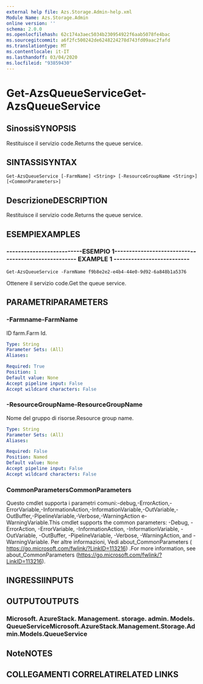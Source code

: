 ```yaml
---
external help file: Azs.Storage.Admin-help.xml
Module Name: Azs.Storage.Admin
online version: ''
schema: 2.0.0
ms.openlocfilehash: 62c174a3aec5034b230954922f6aab5078fe4bac
ms.sourcegitcommit: a6f2fc500242de6248224278d743fd09aac2fafd
ms.translationtype: MT
ms.contentlocale: it-IT
ms.lasthandoff: 03/04/2020
ms.locfileid: "93859430"
---
```

# <span data-ttu-id="36b88-101">Get-AzsQueueService</span><span class="sxs-lookup"><span data-stu-id="36b88-101">Get-AzsQueueService</span></span>

## <span data-ttu-id="36b88-102">Sinossi</span><span class="sxs-lookup"><span data-stu-id="36b88-102">SYNOPSIS</span></span>
<span data-ttu-id="36b88-103">Restituisce il servizio code.</span><span class="sxs-lookup"><span data-stu-id="36b88-103">Returns the queue service.</span></span>

## <span data-ttu-id="36b88-104">SINTASSI</span><span class="sxs-lookup"><span data-stu-id="36b88-104">SYNTAX</span></span>

```
Get-AzsQueueService [-FarmName] <String> [-ResourceGroupName <String>] [<CommonParameters>]
```

## <span data-ttu-id="36b88-105">Descrizione</span><span class="sxs-lookup"><span data-stu-id="36b88-105">DESCRIPTION</span></span>
<span data-ttu-id="36b88-106">Restituisce il servizio code.</span><span class="sxs-lookup"><span data-stu-id="36b88-106">Returns the queue service.</span></span>

## <span data-ttu-id="36b88-107">ESEMPI</span><span class="sxs-lookup"><span data-stu-id="36b88-107">EXAMPLES</span></span>

### <span data-ttu-id="36b88-108">--------------------------ESEMPIO 1--------------------------</span><span class="sxs-lookup"><span data-stu-id="36b88-108">-------------------------- EXAMPLE 1 --------------------------</span></span>
```
Get-AzsQueueService -FarmName f9b8e2e2-e4b4-44e0-9d92-6a848b1a5376
```

<span data-ttu-id="36b88-109">Ottenere il servizio code.</span><span class="sxs-lookup"><span data-stu-id="36b88-109">Get the queue service.</span></span>

## <span data-ttu-id="36b88-110">PARAMETRI</span><span class="sxs-lookup"><span data-stu-id="36b88-110">PARAMETERS</span></span>

### <span data-ttu-id="36b88-111">-Farmname</span><span class="sxs-lookup"><span data-stu-id="36b88-111">-FarmName</span></span>
<span data-ttu-id="36b88-112">ID farm.</span><span class="sxs-lookup"><span data-stu-id="36b88-112">Farm Id.</span></span>

```yaml
Type: String
Parameter Sets: (All)
Aliases: 

Required: True
Position: 1
Default value: None
Accept pipeline input: False
Accept wildcard characters: False
```

### <span data-ttu-id="36b88-113">-ResourceGroupName</span><span class="sxs-lookup"><span data-stu-id="36b88-113">-ResourceGroupName</span></span>
<span data-ttu-id="36b88-114">Nome del gruppo di risorse.</span><span class="sxs-lookup"><span data-stu-id="36b88-114">Resource group name.</span></span>

```yaml
Type: String
Parameter Sets: (All)
Aliases: 

Required: False
Position: Named
Default value: None
Accept pipeline input: False
Accept wildcard characters: False
```

### <span data-ttu-id="36b88-115">CommonParameters</span><span class="sxs-lookup"><span data-stu-id="36b88-115">CommonParameters</span></span>
<span data-ttu-id="36b88-116">Questo cmdlet supporta i parametri comuni:-debug,-ErrorAction,-ErrorVariable,-InformationAction,-InformationVariable,-OutVariable,-OutBuffer,-PipelineVariable,-Verbose,-WarningAction e-WarningVariable.</span><span class="sxs-lookup"><span data-stu-id="36b88-116">This cmdlet supports the common parameters: -Debug, -ErrorAction, -ErrorVariable, -InformationAction, -InformationVariable, -OutVariable, -OutBuffer, -PipelineVariable, -Verbose, -WarningAction, and -WarningVariable.</span></span> <span data-ttu-id="36b88-117">Per altre informazioni, Vedi about_CommonParameters ( https://go.microsoft.com/fwlink/?LinkID=113216) .</span><span class="sxs-lookup"><span data-stu-id="36b88-117">For more information, see about_CommonParameters (https://go.microsoft.com/fwlink/?LinkID=113216).</span></span>

## <span data-ttu-id="36b88-118">INGRESSI</span><span class="sxs-lookup"><span data-stu-id="36b88-118">INPUTS</span></span>

## <span data-ttu-id="36b88-119">OUTPUT</span><span class="sxs-lookup"><span data-stu-id="36b88-119">OUTPUTS</span></span>

### <span data-ttu-id="36b88-120">Microsoft. AzureStack. Management. storage. admin. Models. QueueService</span><span class="sxs-lookup"><span data-stu-id="36b88-120">Microsoft.AzureStack.Management.Storage.Admin.Models.QueueService</span></span>

## <span data-ttu-id="36b88-121">Note</span><span class="sxs-lookup"><span data-stu-id="36b88-121">NOTES</span></span>

## <span data-ttu-id="36b88-122">COLLEGAMENTI CORRELATI</span><span class="sxs-lookup"><span data-stu-id="36b88-122">RELATED LINKS</span></span>

